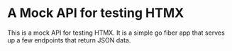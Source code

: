 # A Mock API for testing HTMX

This is a mock API for testing HTMX. It is a simple go fiber app that serves up a few endpoints that return JSON data.
